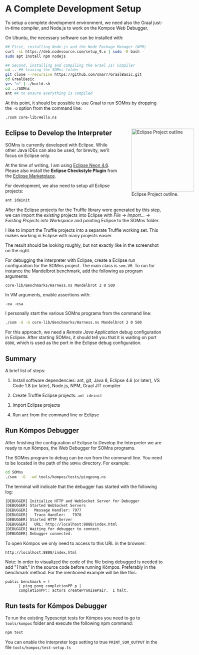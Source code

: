 # A Complete Development Setup

To setup a complete development environment, we need also the Graal just-in-time
compiler, and Node.js to work on the Kompos Web Debugger.

On Ubuntu, the necessary software can be installed with:

```bash
## First, installing Node.js and the Node Package Manager (NPM)
curl -sL https://deb.nodesource.com/setup_9.x | sudo -E bash -
sudo apt install npm nodejs

## Second, installing and compiling the Graal JIT Compiler
cd .. ## leaving the SOMns folder
git clone --recursive https://github.com/smarr/GraalBasic.git
cd GraalBasic
yes "n" | ./build.sh
cd ../SOMns
ant ## to ensure everything is compiled
```

At this point, it should be possible to use Graal to run SOMns by dropping the
`-G` option from the command line:

```bash
./som core-lib/Hello.ns
```

<figure style="float: right; margin-right: -100px">
<img style="width: 200px;" src="../eclipse-project-outline.png" alt="Eclipse Project outline" />
<figcaption>
Eclipse Project outline.
</figcaption>
</figure>

## Eclipse to Develop the Interpreter

SOMns is currently developed with Eclipse. While other Java IDEs can also be
used, for brevity, we'll focus on Eclipse only.

At the time of writing, I am using [Eclipse Neon 4.6](https://eclipse.org/downloads/).
Please also install the **Eclipse Checkstyle Plugin** from the [Eclipse Marketplace](http://eclipse-cs.sourceforge.net/#!/install).

For development, we also need to setup all Eclipse projects:

```bash
ant ideinit
```

After the Eclipse projects for the Truffle library were generated by this step,
we can import the *existing* projects into Eclipse with *File* -> *Import...* ->
*Existing Projects into Workspace* and pointing Eclipse to the SOMns folder.

I like to import the Truffle projects into a separate Truffle working set. This
makes working in Eclipse with many projects easier.

The result should be looking roughly, but not exactly like in the screenshot on
the right.

For debugging the interpreter with Eclipse, create a Eclipse run configuration
for the SOMns project. The main class is `som.VM`. To run for instance  the
Mandelbrot benchmark, add the following as program arguments:

    core-lib/Benchmarks/Harness.ns Mandelbrot 2 0 500

In VM arguments, enable assertions with:

    -ea -esa

I personally start the various SOMns programs from the command line:

```bash
./som -d -G core-lib/Benchmarks/Harness.ns Mandelbrot 2 0 500
```

For this approach, we need a *Remote Java Application* debug configuration
in Eclipse. After starting SOMns, it should tell you that it is waiting on port
`8000`, which is used as the port in the Eclipse debug configuration.

## Summary

A brief list of steps:

1. Install software dependencies: ant, git, Java 8, Eclipse 4.6 (or later),
   VS Code 1.8 (or later), Node.js, NPM, Graal JIT compiler

2. Create Truffle Eclipse projects: `ant ideinit`

3. Import Eclipse projects

4. Run `ant` from the command line or Eclipse

## Run Kómpos Debugger

After finishing the configuration of Eclipse to Develop the Interpreter we are ready to run Kómpos, the Web Debugger for SOMns programs.

The SOMns program to debug can be run from the command line. You need to be located in the path of the `SOMns` directory. For example:

```bash
cd SOMns
./som  -G  -wd tools/kompos/tests/pingpong.ns
```

The terminal will indicate that the debugger has started with the following log:

```bash
[DEBUGGER] Initialize HTTP and WebSocket Server for Debugger
[DEBUGGER] Started WebSocket Servers
[DEBUGGER]   Message Handler: 7977
[DEBUGGER]   Trace Handler:   7978
[DEBUGGER] Started HTTP Server
[DEBUGGER]   URL: http://localhost:8888/index.html
[DEBUGGER] Waiting for debugger to connect.
[DEBUGGER] Debugger connected.
```

To open Kómpos we only need to access to this URL in the browser:
```bash
http://localhost:8888/index.html
```

Note: In order to visualized the code of the file being debugged is needed to add "1 halt." in the source code before running Kómpos. Preferably in the benchmark method. For the mentioned example will be like this:

```
public benchmark = (
      | ping pong completionPP p |
      completionPP:: actors createPromisePair.  1 halt.
```

## Run tests for Kómpos Debugger

To run the existing Typescript tests for Kómpos you need to go to `tools/kompos` folder and execute the following npm command:

```bash
npm test
```

You can enable the interpreter logs setting to true `PRINT_SOM_OUTPUT` in the file `tools/kompos/test-setup.ts`
